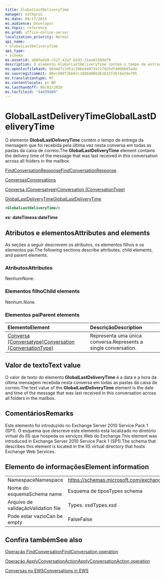 ```yaml
---
title: GlobalLastDeliveryTime
manager: sethgros
ms.date: 09/17/2015
ms.audience: Developer
ms.topic: reference
ms.prod: office-online-server
localization_priority: Normal
api_name:
- GlobalLastDeliveryTime
api_type:
- schema
ms.assetid: a88dada9-c527-43a7-b2d3-31aad330def9
description: O elemento GlobalLastDeliveryTime contém o tempo de entrega da mensagem que foi recebida pela última vez nesta conversa em todas as pastas da caixa de correio.
ms.openlocfilehash: b6d4d7c1d51c206e44973a717d25df4066845ada
ms.sourcegitcommit: 88ec988f2bb67c1866d06b361615f3674a24e795
ms.translationtype: MT
ms.contentlocale: pt-BR
ms.lasthandoff: 06/03/2020
ms.locfileid: "44459409"
---
```

# <a name="globallastdeliverytime"></a><span data-ttu-id="4b5b4-103">GlobalLastDeliveryTime</span><span class="sxs-lookup"><span data-stu-id="4b5b4-103">GlobalLastDeliveryTime</span></span>

<span data-ttu-id="4b5b4-104">O elemento **GlobalLastDeliveryTime** contém o tempo de entrega da mensagem que foi recebida pela última vez nesta conversa em todas as pastas da caixa de correio.</span><span class="sxs-lookup"><span data-stu-id="4b5b4-104">The **GlobalLastDeliveryTime** element contains the delivery time of the message that was last received in this conversation across all folders in the mailbox.</span></span> 
  
[<span data-ttu-id="4b5b4-105">FindConversationResponse</span><span class="sxs-lookup"><span data-stu-id="4b5b4-105">FindConversationResponse</span></span>](findconversationresponse.md)
  
[<span data-ttu-id="4b5b4-106">Conversas</span><span class="sxs-lookup"><span data-stu-id="4b5b4-106">Conversations</span></span>](conversations-ex15websvcsotherref.md)
  
[<span data-ttu-id="4b5b4-107">Conversa (Conversatype)</span><span class="sxs-lookup"><span data-stu-id="4b5b4-107">Conversation (ConversationType)</span></span>](conversation-conversationtype.md)
  
[<span data-ttu-id="4b5b4-108">GlobalLastDeliveryTime</span><span class="sxs-lookup"><span data-stu-id="4b5b4-108">GlobalLastDeliveryTime</span></span>](globallastdeliverytime.md)
  
```XML
<GlobalLastDeliveryTime/>
```

 <span data-ttu-id="4b5b4-109">**xs: dateTime**</span><span class="sxs-lookup"><span data-stu-id="4b5b4-109">**xs:dateTime**</span></span>
## <a name="attributes-and-elements"></a><span data-ttu-id="4b5b4-110">Atributos e elementos</span><span class="sxs-lookup"><span data-stu-id="4b5b4-110">Attributes and elements</span></span>

<span data-ttu-id="4b5b4-111">As seções a seguir descrevem os atributos, os elementos filhos e os elementos pai.</span><span class="sxs-lookup"><span data-stu-id="4b5b4-111">The following sections describe attributes, child elements, and parent elements.</span></span>
  
### <a name="attributes"></a><span data-ttu-id="4b5b4-112">Atributos</span><span class="sxs-lookup"><span data-stu-id="4b5b4-112">Attributes</span></span>

<span data-ttu-id="4b5b4-113">Nenhum</span><span class="sxs-lookup"><span data-stu-id="4b5b4-113">None.</span></span>
  
### <a name="child-elements"></a><span data-ttu-id="4b5b4-114">Elementos filho</span><span class="sxs-lookup"><span data-stu-id="4b5b4-114">Child elements</span></span>

<span data-ttu-id="4b5b4-115">Nenhum.</span><span class="sxs-lookup"><span data-stu-id="4b5b4-115">None.</span></span>
  
### <a name="parent-elements"></a><span data-ttu-id="4b5b4-116">Elementos pai</span><span class="sxs-lookup"><span data-stu-id="4b5b4-116">Parent elements</span></span>

|<span data-ttu-id="4b5b4-117">**Elemento**</span><span class="sxs-lookup"><span data-stu-id="4b5b4-117">**Element**</span></span>|<span data-ttu-id="4b5b4-118">**Descrição**</span><span class="sxs-lookup"><span data-stu-id="4b5b4-118">**Description**</span></span>|
|:-----|:-----|
|[<span data-ttu-id="4b5b4-119">Conversa (Conversatype)</span><span class="sxs-lookup"><span data-stu-id="4b5b4-119">Conversation (ConversationType)</span></span>](conversation-conversationtype.md) <br/> |<span data-ttu-id="4b5b4-120">Representa uma única conversa.</span><span class="sxs-lookup"><span data-stu-id="4b5b4-120">Represents a single conversation.</span></span>  <br/> |
   
## <a name="text-value"></a><span data-ttu-id="4b5b4-121">Valor de texto</span><span class="sxs-lookup"><span data-stu-id="4b5b4-121">Text value</span></span>

<span data-ttu-id="4b5b4-122">O valor de texto do elemento **GlobalLastDeliveryTime** é a data e a hora da última mensagem recebida nesta conversa em todas as pastas da caixa de correio.</span><span class="sxs-lookup"><span data-stu-id="4b5b4-122">The text value of the **GlobalLastDeliveryTime** element is the date and time of the message that was last received in this conversation across all folders in the mailbox.</span></span> 
  
## <a name="remarks"></a><span data-ttu-id="4b5b4-123">Comentários</span><span class="sxs-lookup"><span data-stu-id="4b5b4-123">Remarks</span></span>

<span data-ttu-id="4b5b4-124">Este elemento foi introduzido no Exchange Server 2010 Service Pack 1 (SP1). O esquema que descreve este elemento está localizado no diretório virtual do IIS que hospeda os serviços Web do Exchange.</span><span class="sxs-lookup"><span data-stu-id="4b5b4-124">This element was introduced in Exchange Server 2010 Service Pack 1 (SP1).The schema that describes this element is located in the IIS virtual directory that hosts Exchange Web Services.</span></span>
  
## <a name="element-information"></a><span data-ttu-id="4b5b4-125">Elemento de informações</span><span class="sxs-lookup"><span data-stu-id="4b5b4-125">Element information</span></span>

|||
|:-----|:-----|
|<span data-ttu-id="4b5b4-126">Namespace</span><span class="sxs-lookup"><span data-stu-id="4b5b4-126">Namespace</span></span>  <br/> |https://schemas.microsoft.com/exchange/services/2006/types  <br/> |
|<span data-ttu-id="4b5b4-127">Nome do esquema</span><span class="sxs-lookup"><span data-stu-id="4b5b4-127">Schema name</span></span>  <br/> |<span data-ttu-id="4b5b4-128">Esquema de tipos</span><span class="sxs-lookup"><span data-stu-id="4b5b4-128">Types schema</span></span>  <br/> |
|<span data-ttu-id="4b5b4-129">Arquivo de validação</span><span class="sxs-lookup"><span data-stu-id="4b5b4-129">Validation file</span></span>  <br/> |<span data-ttu-id="4b5b4-130">Types. xsd</span><span class="sxs-lookup"><span data-stu-id="4b5b4-130">Types.xsd</span></span>  <br/> |
|<span data-ttu-id="4b5b4-131">Pode estar vazio</span><span class="sxs-lookup"><span data-stu-id="4b5b4-131">Can be empty</span></span>  <br/> |<span data-ttu-id="4b5b4-132">False</span><span class="sxs-lookup"><span data-stu-id="4b5b4-132">False</span></span>  <br/> |
   
## <a name="see-also"></a><span data-ttu-id="4b5b4-133">Confira também</span><span class="sxs-lookup"><span data-stu-id="4b5b4-133">See also</span></span>



[<span data-ttu-id="4b5b4-134">Operação FindConversation</span><span class="sxs-lookup"><span data-stu-id="4b5b4-134">FindConversation operation</span></span>](findconversation-operation.md)
  
[<span data-ttu-id="4b5b4-135">Operação ApplyConversationAction</span><span class="sxs-lookup"><span data-stu-id="4b5b4-135">ApplyConversationAction operation</span></span>](applyconversationaction-operation.md)


[<span data-ttu-id="4b5b4-136">Conversas no EWS</span><span class="sxs-lookup"><span data-stu-id="4b5b4-136">Conversations in EWS</span></span>](https://msdn.microsoft.com/library/91e64629-db6c-4c94-9dcb-d386232e8467%28Office.15%29.aspx)

